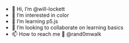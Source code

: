 - 👋 Hi, I’m @will-lockett
- 👀 I’m interested in color
- 🌱 I’m learning p5.js
- 💞️ I’m looking to collaborate on learning basics
- 📫 How to reach me 🐤 @rand0mwalk 

<!---
will-lockett/will-lockett is a ✨ special ✨ repository because its `README.md` (this file) appears on your GitHub profile.
You can click the Preview link to take a look at your changes.
--->
